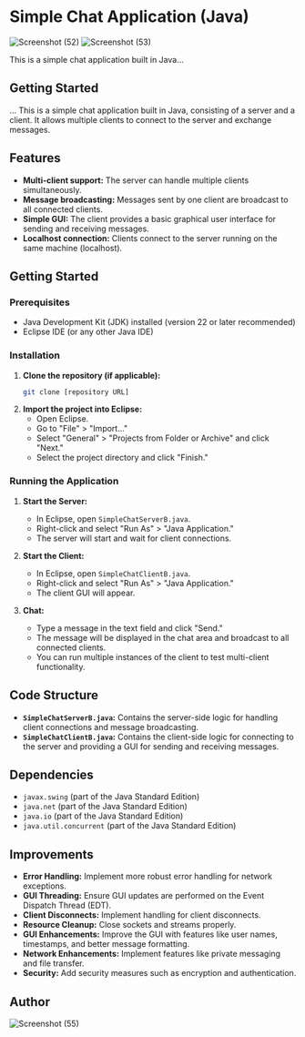 # Simple Chat Application (Java)

![Screenshot (52)](https://github.com/user-attachments/assets/548c88b9-143e-49b4-9f6b-58765bf60c6c)
![Screenshot (53)](https://github.com/user-attachments/assets/9f8b698c-04e2-40e9-b6b1-a970daa16744)


This is a simple chat application built in Java...

## Getting Started

...
This is a simple chat application built in Java, consisting of a server and a client. It allows multiple clients to connect to the server and exchange messages.

## Features

* **Multi-client support:** The server can handle multiple clients simultaneously.
* **Message broadcasting:** Messages sent by one client are broadcast to all connected clients.
* **Simple GUI:** The client provides a basic graphical user interface for sending and receiving messages.
* **Localhost connection:** Clients connect to the server running on the same machine (localhost).

## Getting Started

### Prerequisites

* Java Development Kit (JDK) installed (version 22 or later recommended)
* Eclipse IDE (or any other Java IDE)

### Installation

1.  **Clone the repository (if applicable):**
    ```bash
    git clone [repository URL]
    ```
2.  **Import the project into Eclipse:**
    * Open Eclipse.
    * Go to "File" > "Import..."
    * Select "General" > "Projects from Folder or Archive" and click "Next."
    * Select the project directory and click "Finish."

### Running the Application

1.  **Start the Server:**
    * In Eclipse, open `SimpleChatServerB.java`.
    * Right-click and select "Run As" > "Java Application."
    * The server will start and wait for client connections.

2.  **Start the Client:**
    * In Eclipse, open `SimpleChatClientB.java`.
    * Right-click and select "Run As" > "Java Application."
    * The client GUI will appear.

3.  **Chat:**
    * Type a message in the text field and click "Send."
    * The message will be displayed in the chat area and broadcast to all connected clients.
    * You can run multiple instances of the client to test multi-client functionality.

## Code Structure

* **`SimpleChatServerB.java`:** Contains the server-side logic for handling client connections and message broadcasting.
* **`SimpleChatClientB.java`:** Contains the client-side logic for connecting to the server and providing a GUI for sending and receiving messages.

## Dependencies

* `javax.swing` (part of the Java Standard Edition)
* `java.net` (part of the Java Standard Edition)
* `java.io` (part of the Java Standard Edition)
* `java.util.concurrent` (part of the Java Standard Edition)

## Improvements

* **Error Handling:** Implement more robust error handling for network exceptions.
* **GUI Threading:** Ensure GUI updates are performed on the Event Dispatch Thread (EDT).
* **Client Disconnects:** Implement handling for client disconnects.
* **Resource Cleanup:** Close sockets and streams properly.
* **GUI Enhancements:** Improve the GUI with features like user names, timestamps, and better message formatting.
* **Network Enhancements:** Implement features like private messaging and file transfer.
* **Security:** Add security measures such as encryption and authentication.

## Author


![Screenshot (55)](https://github.com/user-attachments/assets/2b729796-8424-4155-803c-b401e2ca7ec9)

